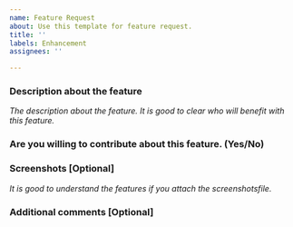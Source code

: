 ```yaml
---
name: Feature Request
about: Use this template for feature request.
title: ''
labels: Enhancement
assignees: ''

---
```


### Description about the feature

*The description about the feature. It is good to clear who will benefit with*
*this feature.*

### Are you willing to contribute about this feature. (Yes/No)

### Screenshots [Optional]

*It is good to understand the features if you attach the screenshotsfile.*

### Additional comments [Optional]
